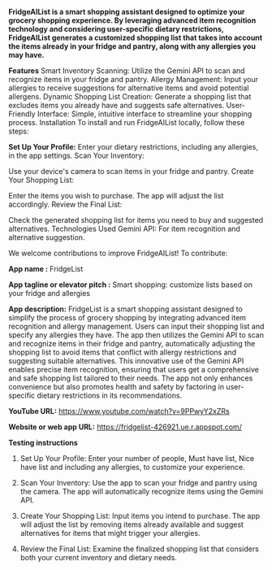 **FridgeAIList is a smart shopping assistant designed to optimize your grocery shopping experience. By leveraging advanced item recognition technology and considering user-specific dietary restrictions, FridgeAIList generates a customized shopping list that takes into account the items already in your fridge and pantry, along with any allergies you may have.**

**Features**
Smart Inventory Scanning: Utilize the Gemini API to scan and recognize items in your fridge and pantry.
Allergy Management: Input your allergies to receive suggestions for alternative items and avoid potential allergens.
Dynamic Shopping List Creation: Generate a shopping list that excludes items you already have and suggests safe alternatives.
User-Friendly Interface: Simple, intuitive interface to streamline your shopping process.
Installation
To install and run FridgeAIList locally, follow these steps:

**Set Up Your Profile:**
Enter your dietary restrictions, including any allergies, in the app settings.
Scan Your Inventory:

Use your device's camera to scan items in your fridge and pantry.
Create Your Shopping List:

Enter the items you wish to purchase. The app will adjust the list accordingly.
Review the Final List:

Check the generated shopping list for items you need to buy and suggested alternatives.
Technologies Used
Gemini API: For item recognition and alternative suggestion.

We welcome contributions to improve FridgeAIList! To contribute:

**App name :**
FridgeList

**App tagline or elevator pitch :**
Smart shopping: customize lists based on your fridge and allergies

**App description:**
FridgeList is a smart shopping assistant designed to simplify the process of grocery shopping by integrating
advanced item recognition and allergy management. Users can input their shopping list and specify any allergies
they have. The app then utilizes the Gemini API to scan and recognize items in their fridge and pantry, 
automatically adjusting the shopping list to avoid items that conflict with allergy restrictions and suggesting 
suitable alternatives. This innovative use of the Gemini API enables precise item recognition, 
ensuring that users get a comprehensive and safe shopping list tailored to their needs. 
The app not only enhances convenience but also promotes health and safety by factoring in 
user-specific dietary restrictions in its recommendations.

**YouTube URL:**
https://www.youtube.com/watch?v=9PPwyY2xZRs

**Website or web app URL:**
https://fridgelist-426921.ue.r.appspot.com/

**Testing instructions**
1. Set Up Your Profile:
Enter your number of people, Must have list, Nice have list and including any allergies, to customize your experience.

2. Scan Your Inventory:
Use the app to scan your fridge and pantry using the camera. The app will automatically recognize items using the Gemini API.

3. Create Your Shopping List:
Input items you intend to purchase. The app will adjust the list by removing items already available and suggest alternatives for items that might trigger your allergies.

4. Review the Final List:
Examine the finalized shopping list that considers both your current inventory and dietary needs.

